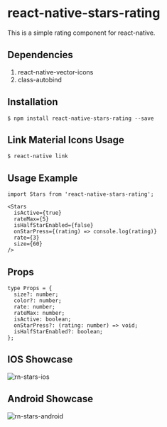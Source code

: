 # react-native-stars-rating
This is a simple rating component for react-native.

## Dependencies
1. react-native-vector-icons
2. class-autobind

## Installation
`$ npm install react-native-stars-rating --save`

## Link Material Icons Usage
`$ react-native link`

## Usage Example
```
import Stars from 'react-native-stars-rating';

<Stars
  isActive={true}
  rateMax={5}
  isHalfStarEnabled={false}
  onStarPress={(rating) => console.log(rating)}
  rate={3}
  size={60}
/>
```
## Props
```
type Props = {
  size?: number;
  color?: number;
  rate: number;
  rateMax: number;
  isActive: boolean;
  onStarPress?: (rating: number) => void;
  isHalfStarEnabled?: boolean;
};
```

## IOS Showcase
![rn-stars-ios](https://cloud.githubusercontent.com/assets/20079730/22450974/10a889a0-e79d-11e6-96f8-2632a9e8cb40.gif)

## Android Showcase
![rn-stars-android](https://cloud.githubusercontent.com/assets/20079730/22450985/22a8f0ea-e79d-11e6-9007-7fab8390eb14.gif)
